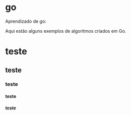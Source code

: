 # go
Aprendizado de go:

Aqui estão alguns exemplos de algoritmos criados em Go.

# teste
## teste
### teste
#### teste
##### teste
